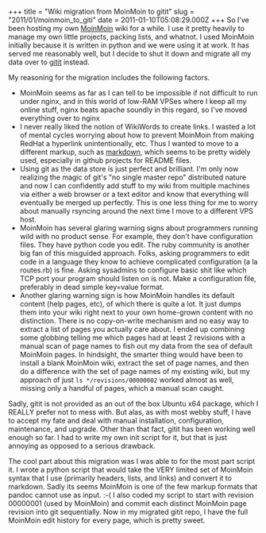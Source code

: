 +++
title = "Wiki migration from MoinMoin to gitit"
slug = "2011/01/moinmoin_to_giti"
date = 2011-01-10T05:08:29.000Z
+++
So I've been hosting my own [MoinMoin](http://moinmo.in/) wiki for a while. I use it pretty heavily to manage my own little projects, packing lists, and whatnot. I used MoinMoin initially because it is written in python and we were using it at work. It has served me reasonably well, but I decide to shut it down and migrate all my data over to [gitit](http://gitit.johnmacfarlane.net/) instead.

My reasoning for the migration includes the following factors.

*   MoinMoin seems as far as I can tell to be impossible if not difficult to run under nginx, and in this world of low-RAM VPSes where I keep all my online stuff, nginx beats apache soundly in this regard, so I've moved everything over to nginx
*   I never really liked the notion of WikiWords to create links. I wasted a lot of mental cycles worrying about how to prevent MoinMoin from making RedHat a hyperlink unintentionally, etc. Thus I wanted to move to a different markup, such as [markdown](http://daringfireball.net/projects/markdown/), which seems to be pretty widely used, especially in github projects for README files.
*   Using git as the data store is just perfect and brilliant. I'm only now realizing the magic of git's "no single master repo" distributed nature and now I can confidently add stuff to my wiki from multiple machines via either a web browser or a text editor and know that everything will eventually be merged up perfectly. This is one less thing for me to worry about manually rsyncing around the next time I move to a different VPS host.
*   MoinMoin has several glaring warning signs about programmers running wild with no product sense. For example, they don't have configuration files. They have python code you edit. The ruby community is another big fan of this misguided approach. Folks, asking programmers to edit code in a language they know to achieve complicated configuration (a la routes.rb) is fine. Asking sysadmins to configure basic shit like which TCP port your program should listen on is not. Make a configuration file, preferably in dead simple key=value format.
*   Another glaring warning sign is how MoinMoin handles its default content (help pages, etc), of which there is quite a lot. It just dumps them into your wiki right next to your own home-grown content with no distinction. There is no copy-on-write mechanism and no easy way to extract a list of pages you actually care about. I ended up combining some globbing telling me which pages had at least 2 revisions with a manual scan of page names to fish out my data from the sea of default MoinMoin pages. In hindsight, the smarter thing would have been to install a blank MoinMoin wiki, extract the set of page names, and then do a difference with the set of page names of my existing wiki, but my approach of just `ls */revisions/00000002` worked almost as well, missing only a handful of pages, which a manual scan caught.

Sadly, gitit is not provided as an out of the box Ubuntu x64 package, which I REALLY prefer not to mess with. But alas, as with most webby stuff, I have to accept my fate and deal with manual installation, configuration, maintenance, and upgrade. Other than that fact, gitit has been working well enough so far. I had to write my own init script for it, but that is just annoying as opposed to a serious drawback.

The cool part about this migration was I was able to for the most part script it. I wrote a python script that would take the VERY limited set of MoinMoin syntax that I use (primarily headers, lists, and links) and convert it to markdown. Sadly its seems MoinMoin is one of the few markup formats that pandoc cannot use as input. :-( I also coded my script to start with revision 00000001 (used by MoinMoin) and commit each distinct MoinMoin page revision into git sequentially. Now in my migrated gitit repo, I have the full MoinMoin edit history for every page, which is pretty sweet.